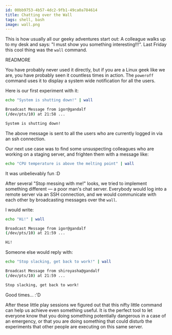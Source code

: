 ```yaml
---
id: 00bb9753-4b57-4dc2-9fb1-49ca0a784614
title: Chatting over the Wall
tags: shell, bash
image: wall.png
---
```


This is how usually all our geeky adventures start out: A colleague walks up to my desk
and says: "I must show you something interesting!!!". Last Friday this cool thing was
the `wall` command.

READMORE

You have probably never used it directly, but if you are a Linux geek like we are, you have probably
seen it countless times in action. The `poweroff` command uses it to display a system wide
notification for all the users.

Here is our first experiment with it:

``` sh
echo "System is shutting down!" | wall

Broadcast Message from igor@gandalf
(/dev/pts/10) at 21:58 ...

System is shutting down!
```

The above message is sent to all the users who are currently logged in
via an ssh connection.

Our next use case was to find some unsuspecting colleagues who are working on a staging
server, and frighten them with a message like:

``` sh
echo "CPU temperature is above the melting point" | wall
```

It was unbelievably fun :D

After several "Stop messing with me!" looks, we tried to implement something different &mdash;
a poor man's chat server.
Everybody would log into a remote server via an SSH connection, and we would communicate
with each other by broadcasting messages over the `wall`.

I would write:

``` sh
echo "Hi!" | wall

Broadcast Message from igor@gandalf
(/dev/pts/10) at 21:59 ...

Hi!
```

Someone else would reply with:

``` sh
echo "Stop slacking, get back to work!" | wall

Broadcast Message from shiroyasha@gandalf
(/dev/pts/10) at 21:59 ...

Stop slacking, get back to work!
```

Good times... :'D

After these little play sessions we figured out that this nifty little command can help
us achieve even something useful. It is the perfect tool to let everyone know that you
doing something potentially dangerous in a case of an emergency, or that you are
doing something that could disturb the experiments that other people are executing on
this same server.
